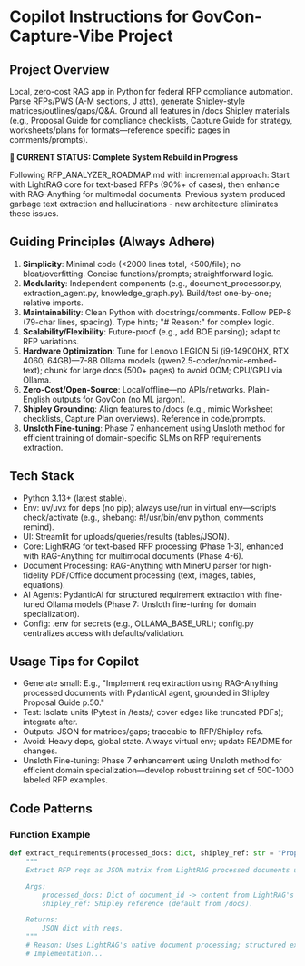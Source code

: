 # Copilot Instructions for GovCon-Capture-Vibe Project

## Project Overview

Local, zero-cost RAG app in Python for federal RFP compliance automation. Parse RFPs/PWS (A-M sections, J atts), generate Shipley-style matrices/outlines/gaps/Q&A. Ground all features in /docs Shipley materials (e.g., Proposal Guide for compliance checklists, Capture Guide for strategy, worksheets/plans for formats—reference specific pages in comments/prompts).

**🚨 CURRENT STATUS: Complete System Rebuild in Progress**

Following RFP_ANALYZER_ROADMAP.md with incremental approach: Start with LightRAG core for text-based RFPs (90%+ of cases), then enhance with RAG-Anything for multimodal documents. Previous system produced garbage text extraction and hallucinations - new architecture eliminates these issues.

## Guiding Principles (Always Adhere)

1. **Simplicity**: Minimal code (<2000 lines total, <500/file); no bloat/overfitting. Concise functions/prompts; straightforward logic.
2. **Modularity**: Independent components (e.g., document_processor.py, extraction_agent.py, knowledge_graph.py). Build/test one-by-one; relative imports.
3. **Maintainability**: Clean Python with docstrings/comments. Follow PEP-8 (79-char lines, spacing). Type hints; "# Reason:" for complex logic.
4. **Scalability/Flexibility**: Future-proof (e.g., add BOE parsing); adapt to RFP variations.
5. **Hardware Optimization**: Tune for Lenovo LEGION 5i (i9-14900HX, RTX 4060, 64GB)—7-8B Ollama models (qwen2.5-coder/nomic-embed-text); chunk for large docs (500+ pages) to avoid OOM; CPU/GPU via Ollama.
6. **Zero-Cost/Open-Source**: Local/offline—no APIs/networks. Plain-English outputs for GovCon (no ML jargon).
7. **Shipley Grounding**: Align features to /docs (e.g., mimic Worksheet checklists, Capture Plan overviews). Reference in code/prompts.
8. **Unsloth Fine-tuning**: Phase 7 enhancement using Unsloth method for efficient training of domain-specific SLMs on RFP requirements extraction.

## Tech Stack

- Python 3.13+ (latest stable).
- Env: uv/uvx for deps (no pip); always use/run in virtual env—scripts check/activate (e.g., shebang: #!/usr/bin/env python, comments remind).
- UI: Streamlit for uploads/queries/results (tables/JSON).
- Core: LightRAG for text-based RFP processing (Phase 1-3), enhanced with RAG-Anything for multimodal documents (Phase 4-6).
- Document Processing: RAG-Anything with MinerU parser for high-fidelity PDF/Office document processing (text, images, tables, equations).
- AI Agents: PydanticAI for structured requirement extraction with fine-tuned Ollama models (Phase 7: Unsloth fine-tuning for domain specialization).
- Config: .env for secrets (e.g., OLLAMA_BASE_URL); config.py centralizes access with defaults/validation.

## Usage Tips for Copilot

- Generate small: E.g., "Implement req extraction using RAG-Anything processed documents with PydanticAI agent, grounded in Shipley Proposal Guide p.50."
- Test: Isolate units (Pytest in /tests/; cover edges like truncated PDFs); integrate after.
- Outputs: JSON for matrices/gaps; traceable to RFP/Shipley refs.
- Avoid: Heavy deps, global state. Always virtual env; update README for changes.
- Unsloth Fine-tuning: Phase 7 enhancement using Unsloth method for efficient domain specialization—develop robust training set of 500-1000 labeled RFP examples.

## Code Patterns

### Function Example

```python
def extract_requirements(processed_docs: dict, shipley_ref: str = "Proposal Guide p.50") -> dict:
    """
    Extract RFP reqs as JSON matrix from LightRAG processed documents using PydanticAI agent, grounded in Shipley compliance checklist.

    Args:
        processed_docs: Dict of document_id -> content from LightRAG's full_docs storage.
        shipley_ref: Shipley reference (default from /docs).

    Returns:
        JSON dict with reqs.
    """
    # Reason: Uses LightRAG's native document processing; structured extraction with PydanticAI; modular for chaining; uses Ollama prompt.
    # Implementation...
```

